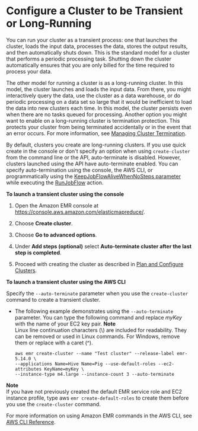 # Configure a Cluster to be Transient or Long\-Running<a name="emr-plan-longrunning-transient"></a>

You can run your cluster as a transient process: one that launches the cluster, loads the input data, processes the data, stores the output results, and then automatically shuts down\. This is the standard model for a cluster that performs a periodic processing task\. Shutting down the cluster automatically ensures that you are only billed for the time required to process your data\. 

The other model for running a cluster is as a long\-running cluster\. In this model, the cluster launches and loads the input data\. From there, you might interactively query the data, use the cluster as a data warehouse, or do periodic processing on a data set so large that it would be inefficient to load the data into new clusters each time\. In this model, the cluster persists even when there are no tasks queued for processing\. Another option you might want to enable on a long\-running cluster is termination protection\. This protects your cluster from being terminated accidentally or in the event that an error occurs\. For more information, see [Managing Cluster Termination](UsingEMR_TerminationProtection.md)\.

By default, clusters you create are long\-running clusters\. If you use quick create in the console or don't specify an option when using `create-cluster` from the command line or the API, auto\-terminate is disabled\. However, clusters launched using the API have auto\-terminate enabled\. You can specify auto\-termination using the console, the AWS CLI, or programmatically using the [KeepJobFlowAliveWhenNoSteps parameter](http://docs.aws.amazon.com/ElasticMapReduce/latest/API/API_JobFlowInstancesConfig.html#EMR-Type-JobFlowInstancesConfig-KeepJobFlowAliveWhenNoSteps) while executing the [RunJobFlow](http://docs.aws.amazon.com/ElasticMapReduce/latest/API/API_RunJobFlow.html) action\.

**To launch a transient cluster using the console**

1. Open the Amazon EMR console at [https://console\.aws\.amazon\.com/elasticmapreduce/](https://console.aws.amazon.com/elasticmapreduce/)\.

1. Choose **Create cluster**\.

1. Choose **Go to advanced options**\.

1. Under **Add steps \(optional\)** select **Auto\-terminate cluster after the last step is completed**\.

1. Proceed with creating the cluster as described in [Plan and Configure Clusters](emr-plan.md)\.

**To launch a transient cluster using the AWS CLI**

Specify the `--auto-terminate` parameter when you use the `create-cluster` command to create a transient cluster\.
+ The following example demonstrates using the `--auto-terminate` parameter\. You can type the following command and replace *myKey* with the name of your EC2 key pair\.
**Note**  
Linux line continuation characters \(\\\) are included for readability\. They can be removed or used in Linux commands\. For Windows, remove them or replace with a caret \(^\)\.

  ```
  aws emr create-cluster --name "Test cluster" --release-label emr-5.14.0 \
  --applications Name=Hive Name=Pig --use-default-roles --ec2-attributes KeyName=myKey \
  --instance-type m4.large --instance-count 3 --auto-terminate
  ```

**Note**  
If you have not previously created the default EMR service role and EC2 instance profile, type aws `emr create-default-roles` to create them before you use the `create-cluster` command\.

For more information on using Amazon EMR commands in the AWS CLI, see [AWS CLI Reference](http://docs.aws.amazon.com/cli/latest/reference/emr)\.